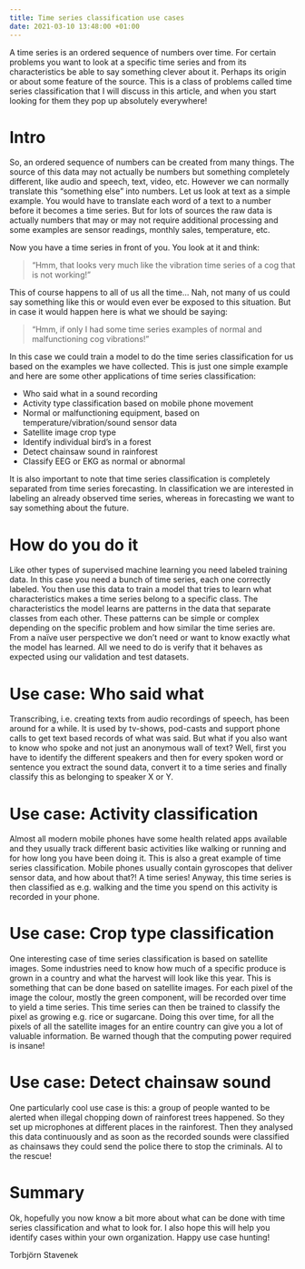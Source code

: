 ```yaml
---
title: Time series classification use cases
date: 2021-03-10 13:48:00 +01:00
---
```


A time series is an ordered sequence of numbers over time. For certain problems you want to  look at a specific time series and from its characteristics be able to say something clever about it. Perhaps its origin or about some feature of the source. This is a class of problems called time series classification that I will discuss in this article, and when you start looking for them they pop up absolutely everywhere! 


# Intro
So, an ordered sequence of numbers can be created from many things. The source of this data may not actually be numbers but something completely different, like audio and speech, text, video, etc. However we can normally translate this “something else” into numbers. Let us look at text as a simple example. You would have to translate each word of a text to a number before it becomes a time series. But for lots of sources the raw data is actually numbers that may or may not require additional processing and some examples are sensor readings, monthly sales, temperature, etc. 

Now you have a time series in front of you. You look at it and think:

> “Hmm, that looks very much like the vibration time series of a cog that is not working!”

This of course happens to all of us all the time… Nah, not many of us could say something like this or would even ever be exposed to this situation. But in case it would happen here is what we should be saying:

> “Hmm, if only I had some time series examples of normal and malfunctioning cog vibrations!” 

In this case we could train a model to do the time series classification for us based on the examples we have collected. This is just one simple example and here are some other applications of time series classification:

* Who said what in a sound recording
* Activity type classification based on mobile phone movement
* Normal or malfunctioning equipment, based on temperature/vibration/sound sensor data
* Satellite image crop type 
* Identify individual bird’s in a forest
* Detect chainsaw sound in rainforest
* Classify EEG or EKG as normal or abnormal

It is also important to note that time series classification is completely separated from time series forecasting. In classification we are interested in labeling an already observed time series, whereas in forecasting we want to say something about the future.

# How do you do it
Like other types of supervised machine learning you need labeled training data. In this case you need a bunch of time series, each one correctly labeled. You then use this data to train a model that tries to learn what characteristics makes a time series belong to a specific class. The characteristics the model learns are patterns in the data that separate classes from each other. These patterns can be simple or complex depending on the specific problem and how similar the time series are. From a naïve user perspective we don’t need or want to know exactly what the model has learned. All we need to do is verify that it behaves as expected using our validation and test datasets.

# Use case: Who said what
Transcribing, i.e. creating texts from audio recordings of speech, has been around for a while. It is used by tv-shows, pod-casts and support phone calls to get text based records of what was said. But what if you also want to know who spoke and not just an anonymous wall of text? Well, first you have to identify the different speakers and then for every spoken word or sentence you extract the sound data, convert it to a time series and finally classify this as belonging to speaker X or Y.

# Use case: Activity classification
Almost all modern mobile phones have some health related apps available and they usually track different basic activities like walking or running and for how long you have been doing it. This is also a great example of time series classification. Mobile phones usually contain gyroscopes that deliver sensor data, and how about that?! A time series! Anyway, this time series is then classified as e.g. walking and the time you spend on this activity is recorded in your phone. 

# Use case: Crop type classification
One interesting case of time series classification is based on satellite images. Some industries need to know how much of a specific produce is grown in a country and what the harvest will look like this year. This is something that can be done based on satellite images. For each pixel of the image the colour, mostly the green component, will be recorded over time to yield a time series. This time series can then be trained to classify the pixel as growing e.g. rice or sugarcane. Doing this over time, for all the pixels of all the satellite images for an entire country can give you a lot of valuable information. Be warned though that the computing power required is insane!

# Use case: Detect chainsaw sound
One particularly cool use case is this: a group of people wanted to be alerted when illegal chopping down of rainforest trees happened. So they set up microphones at different places in the rainforest. Then they analysed this data continuously and as soon as the recorded sounds were classified as chainsaws they could send the police there to stop the criminals. AI to the rescue!


# Summary

Ok, hopefully you now know a bit more about what can be done with time series classification and what to look for.  I also hope this will help you identify cases within your own organization. Happy use case hunting!

Torbjörn Stavenek
